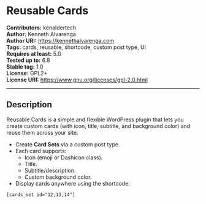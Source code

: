 # Reusable Cards

**Contributors:** kenaldertech  
**Author:** Kenneth Alvarenga  
**Author URI:** https://kennethalvarenga.com  
**Tags:** cards, reusable, shortcode, custom post type, UI  
**Requires at least:** 5.0  
**Tested up to:** 6.8  
**Stable tag:** 1.0  
**License:** GPL2+  
**License URI:** https://www.gnu.org/licenses/gpl-2.0.html  

---

## Description

Reusable Cards is a simple and flexible WordPress plugin that lets you create custom cards (with icon, title, subtitle, and background color) and reuse them across your site.  

- Create **Card Sets** via a custom post type.  
- Each card supports:  
  - Icon (emoji or Dashicon class).  
  - Title.  
  - Subtitle/description.  
  - Custom background color.  
- Display cards anywhere using the shortcode:  

```html
[cards_set id="12,13,14"]

